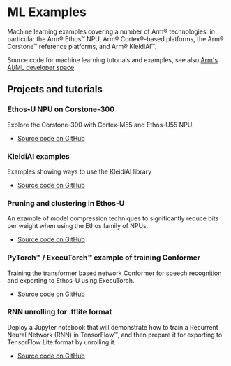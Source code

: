 # ML Examples

Machine learning examples covering a number of Arm® technologies, in particular the Arm® Ethos™ NPU, Arm® Cortex®-based platforms, the Arm® Corstone™ reference platforms, and Arm® KleidiAI™.

Source code for machine learning tutorials and examples, see also [Arm's AI/ML developer space](https://developer.arm.com/ai).

## Projects and tutorials

### Ethos-U NPU on Corstone-300
Explore the Corstone-300 with Cortex-M55 and Ethos-U55 NPU.
* [Source code on GitHub](ethos-u-corstone-300/README.md)

### KleidiAI examples
Examples showing ways to use the KleidiAI library
 * [Source code on GitHub](kleidiai-examples/)

### Pruning and clustering in Ethos-U
An example of model compression techniques to significantly reduce bits per weight when using the Ethos family of NPUs.
 * [Source code on GitHub](pruning-clustering-ethos-u/README.md)

### PyTorch™ / ExecuTorch™ example of training Conformer
Training the transformer based network Conformer for speech recognition and exporting to Ethos-U using ExecuTorch.
 * [Source code on GitHub](pytorch-conformer-train-quantize/README.md)

### RNN unrolling for .tflite format
Deploy a Jupyter notebook that will demonstrate how to train a Recurrent Neural Network (RNN) in TensorFlow™, and then prepare it for exporting to TensorFlow Lite format by unrolling it.
* [Source code on GitHub](rnn-unrolling-tflite/README.md)
